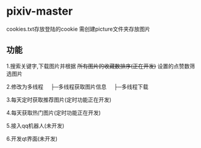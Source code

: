 # pixiv-master

cookies.txt存放登陆的cookie
需创建picture文件夹存放图片

## 功能

1.搜索关键字,下载图片并根据 ~~所有图片的收藏数排序(正在开发)~~ 设置的点赞数筛选图片

2.修改为多线程
&nbsp;&nbsp;&nbsp;&nbsp;├─多线程获取图片信息
&nbsp;&nbsp;&nbsp;&nbsp;├─多线程下载  

3.每天定时获取推荐图片(定时功能正在开发)

4.每天获取热门图片(定时功能正在开发)

5.接入qq机器人(未开发)

6.开发qt界面(未开发)
